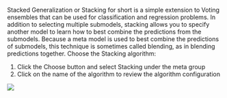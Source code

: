 Stacked Generalization or Stacking for short is a simple extension to Voting ensembles that can
be used for classification and regression problems. In addition to selecting multiple submodels,
stacking allows you to specify another model to learn how to best combine the predictions from
the submodels. Because a meta model is used to best combine the predictions of submodels,
this technique is sometimes called blending, as in blending predictions together. Choose the
Stacking algorithm:

1. Click the Choose button and select Stacking under the meta group
2. Click on the name of the algorithm to review the algorithm configuration

![](https://github.com/fenago/katacoda-scenarios/raw/master/machine-learning-mastery-weka/machine-learning-mastery-weka-chapter-19/steps/images/109.png)


